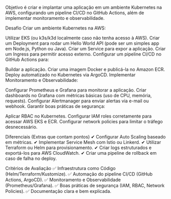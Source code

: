 Objetivo é criar e implantar uma aplicação em um ambiente Kubernetes na AWS, configurando um pipeline CI/CD no GitHub Actions, além de implementar monitoramento e observabilidade.

Desafio
Criar um ambiente Kubernetes na AWS:


Utilizar EKS (ou k3s/k3d localmente caso não tenha acesso à AWS).
Criar um Deployment para rodar um Hello World API (pode ser um simples app em Node.js, Python ou Java).
Criar um Service para expor a aplicação.
Criar um Ingress para permitir acesso externo.
Configurar um pipeline CI/CD no GitHub Actions para:


Buildar a aplicação.
Criar uma imagem Docker e publicá-la no Amazon ECR.
Deploy automatizado no Kubernetes via ArgoCD.
Implementar Monitoramento e Observabilidade:


Configurar Prometheus e Grafana para monitorar a aplicação.
Criar dashboards no Grafana com métricas básicas (uso de CPU, memória, requests).
Configurar Alertmanager para enviar alertas via e-mail ou webhook.
Garantir boas práticas de segurança:


Aplicar RBAC no Kubernetes.
Configurar IAM roles corretamente para acessar AWS EKS e ECR.
Configurar network policies para limitar o tráfego desnecessário.

Diferenciais (Extras que contam pontos)
✔ Configurar Auto Scaling baseado em métricas.
 ✔ Implementar Service Mesh com Istio ou Linkerd.
 ✔ Utilizar Terraform ou Helm para provisionamento.
 ✔ Criar logs estruturados e exportá-los para AWS CloudWatch.
 ✔ Criar uma pipeline de rollback em caso de falha no deploy.

Critérios de Avaliação
 ✅ Infraestrutura como Código (Helm/Terraform/Kustomize).
 ✅ Automação do pipeline CI/CD (GitHub Actions, ArgoCD).
 ✅ Monitoramento e Observabilidade (Prometheus/Grafana).
 ✅ Boas práticas de segurança (IAM, RBAC, Network Policies).
 ✅ Documentação clara e bem explicada.
